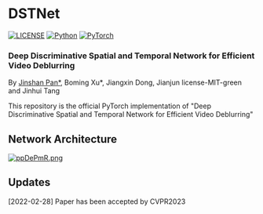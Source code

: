 # DSTNet

[![LICENSE](https://img.shields.io/badge/license-MIT-green)](https://github.com/xuboming8/CDVD-TSPNL/blob/main/LICENSE)
[![Python](https://img.shields.io/badge/python-3.7-blue.svg)](https://www.python.org/)
[![PyTorch](https://img.shields.io/badge/pytorch-1.10.1-%237732a8)](https://pytorch.org/)

### Deep Discriminative Spatial and Temporal Network for Efficient Video Deblurring
By [Jinshan Pan*](https://jspan.github.io/), Boming Xu*, Jiangxin Dong,  Jianjun license-MIT-green and Jinhui Tang

This repository is the official PyTorch implementation of "Deep Discriminative Spatial and Temporal Network for Efficient Video Deblurring"

## Network Architecture
[![ppDePmR.png](https://s1.ax1x.com/2023/03/25/ppDePmR.png)](https://imgse.com/i/ppDePmR)

## Updates
[2022-02-28] Paper has been accepted by CVPR2023


 
